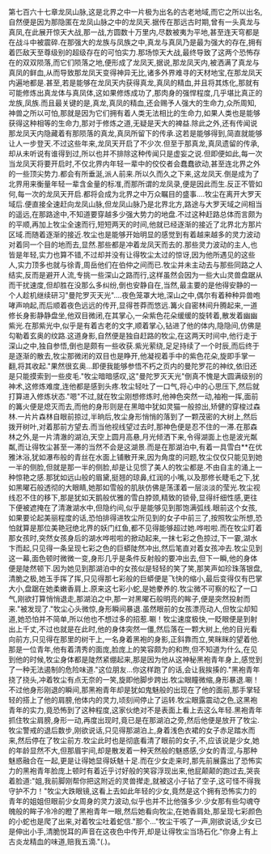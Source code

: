 第七百六十七章龙凤山脉,这是北界之中一片极为出名的古老地域,而它之所以出名,自然便是因为那隐匿在龙凤山脉之中的龙凤天.据传在那远古时期,曾有一头真龙与真凤,在此展开惊天大战,那一战,方圆数十万里内,尽数被夷为平地,甚至连天穹都是在战斗中被震碎.在那强大的龙族与凤族之中,真龙与真凤乃是最为强大的存在,拥有着匹敌天至尊级别的超级存在的可怕实力.那场惊天大战,最终导致了这两个恐怖存在的双双陨落,而它们陨落之地,便形成了龙凤天,据说,那龙凤天内,被洒满了真龙与真凤的鲜血,从而导致那龙凤天变得神异无比,诸多外界难寻的天材地宝,在那龙凤天内遍地都是.甚至,若是能够在龙凤天内获得真龙,真凤的精血,并且将其炼化,那就有可能修炼出真龙体与真凤体,这如果修炼成功了,那肉身的强悍程度,几乎堪比真正的龙族,凤族.而且最关键的是,真龙,真凤的精血,还会赐予人强大的生命力,众所周知,神兽之所以可怕,那就是因为它们拥有着人类无法相比的生命力,如果人类也是能够获得这种相等的生命力,那对于修炼之道,无疑是天大的裨益.除此之外,还有传闻说那龙凤天内隐藏着有那陨落的真龙,真凤所留下的传承.这若是能够得到,简直就能够让人一步登天.不过这些年来,龙凤天开启了不少次.但至于那真龙,真凤遗留的传承,却从未听说有谁得到过,所以也并不排除这种传闻只是虚妄之说.但即便如此,每一次当龙凤天将要开启时,不仅北界内年轻一辈中的佼佼者会蠢蠢欲动,甚至连北界之外的一些顶尖势力.都会有所垂涎,派人前来.所以久而久之下来,这龙凤天.倒是成为了北界用来衡量年轻一辈含金量的标准,而那所谓的龙凤录,便是因此而生.反正不管如何,每一次的龙凤天开启.都将会成为北界之中万众瞩目的盛事.…牧尘在离开大罗天域后.便直接全速赶向龙凤山脉,但龙凤山脉乃是北界北方,路途与大罗天域之间相当的遥远,在那路途中,不知道要穿越多少强大势力的地盘.不过这种赶路总体而言颇为的平顺,再加上牧尘全速而行,短短两天的时间,他就已经逐渐的接近了北界北方那片区域.而随着逐渐的接近.牧尘也是能够开始明显的感觉到有着越来越多的灵力波动对着同一个目的地而去,显然.那些都是冲着龙凤天而去的.那些灵力波动的主人,也皆是年轻,实力也算不错,不过却并没有让得牧尘太过的惊讶,因为他所遇见的这些人,实力顶多也就与徐青,周岳他们在伯仲之间而已.牧尘并未主动去与那些同路之人结实,反而是避开人流,专挑一些深山之路而行,这样虽然会因为一些大山灵兽盘踞从而干扰速度,但却胜在没那么多纠纷,倒也安静自在,当然,最主要的是他得安静的一个人趁机继续研习"曼陀罗灭天光".…夜色笼罩大地,深山之中,偶尔有着种种异兽咆哮声响起,而后顺着夜色远远的传开,显得苍莽而悠远.篝火自密林间升腾起来,一道修长身影静静盘坐,他双目微闭,在其掌心,一朵紫色花朵缓缓的旋转着,散发着幽幽紫光.在那紫光中,似乎是有着古老的文字,顺着掌心,钻进了他的体内,隐隐间,仿佛是勾勒着玄奥的纹路.这道身影,自然便是独自赶路的牧尘,在这两天时间中,他行走于深山之中,独自参悟,倒也是颇有一些收获.紫光萦绕,足足持续了一个时辰,而后终于是逐渐的散去,牧尘那微闭的双目也是睁开,他凝视着手中的紫色花朵,旋即手掌一翻,将其收起."果然很玄奥…即便我能够参悟不朽之页内的曼陀罗花的神纹,依旧还是只能摸索到一些皮毛."牧尘暗暗感叹,这"曼陀罗灭天光"倒真不愧是大圆满级别的神术,这修炼难度,连他都是感到头疼.牧尘轻吐了一口气,将心中的心思压下,然后就打算进入修炼状态."嗯"不过,就在牧尘刚想修炼时,他神色突然一动,袖袍一挥,面前的篝火便是熄灭而去,而他的身形则是在黑暗中犹如灵猫一般掠出,矫健的穿梭过森林.一片片森林自眼前掠过,半晌后,牧尘身形悄悄的落到了一颗茂密的大树上,然后拨开树叶,对着那前方望去.而当他视线望过去时,那神色便是忍不住的一滞.在那森林之外,是一片清澈的湖泊,天空上圆月高悬,月光倾洒下来,令得湖面上也是波光粼粼,而让得牧尘甚至一滞的当然不会是这湖景.而是在那湖泊中,有着一具雪白**在优雅沐浴,犹如瀑布般的青丝在水面上铺散开来,因为角度的问题,牧尘仅仅只能见到她一半的侧脸,但就是那一半的侧脸,却是让见惯了美人的牧尘都是.不由自主的涌上一种惊艳之感.那犹如远山般的眉黛,挺翘的琼鼻,红润的小嘴,以及那修长睫毛之下,犹如黑曜石般透彻的大眼睛,她那如雪般的肌肤仿佛是荡漾着一层淡淡的莹光.牧尘视线忍不住的移下,那是犹如天鹅般优雅的雪白脖颈,精致的锁骨,显得纤细性感,更往下便被遮掩在了清澈湖水中,但隐约间,似乎是能够见到那饱满弧线.眼前这个女孩,如果要论起美丽程度的话,恐怕排得进牧尘所见到的女子中前三了,按照牧尘所想,恐怕就算是那位美艳冠绝北界的妖门红鱼,都不见得能够超过她.哗啦啦.而在牧尘盯着那女孩时,突然女孩身后的湖水哗啦啦的掀动起来,一抹七彩之色掠过,下一霎,湖水卞而起,只见得一条呈现七彩之色的巨蟒陡然冲出,然后笔直对着女孩冲去.牧尘见到这一幕,面色顿时微微一变,身形几乎是条件反射般的要冲出去,但下一瞬,他的身体便是陡然顿下.因为她见到那湖泊中的女孩似是轻轻的笑了笑,那笑声如珍珠落银盘,清脆之极,她玉手挥了挥,只见得那七彩般的巨蟒便是飞快的缩小,最后变得仅有巴掌大小,盘踞在她柔嫩香肩上.原来这七彩小蛇,是她豢养的.牧尘微不可察的松了一口气,刚欲打算悄悄退走,那湖泊之中,那一对黑曜石般明亮的眸子,便是突然投射而来."被发现了."牧尘心头微惊,身形瞬间暴退.虽然眼前的女孩漂亮动人,但牧尘却知道,她恐怕并不简单,所以他也不想过多的招惹.唰！牧尘速度极快,一眨眼便是到射出上千丈,不过也就是在此时,他的身体突然一僵,然后落在一颗大树上,他的目光看向前方,只见得在那里的树干上,一名身着黑袍的身影,正斜靠而立,笑眯眯的望着他.那是一位青年,他有着清秀的面庞,脸庞上的笑容颇为的和煦,但不知道为什么,在见到他的时候,牧尘身体都是陡然紧绷起来,那是因为他从这神秘黑袍青年身上,感觉到了一种无法遏制的危险味道."这位朋友…你这样跑了的话,会让我挨揍的."黑袍青年挠了挠头,冲着牧尘有点无奈的一笑,旋即他脚步跨出.牧尘眼瞳微缩,身形暴退.唰！不过他身形刚退的瞬间,那黑袍青年却是犹如鬼魅般的出现在了他的面前,那手掌轻轻的搭上了他的肩膀,他体内的灵力,顷刻间停止了运转.牧尘眼露震动之色,这黑袍青年的实力,竟恐怖到了这种程度,这家伙绝对不是表面上看上去这么年轻.黑袍青年抓住牧尘肩膀,身形一动,再度出现时,竟已是在那湖泊之旁,然后他便是放开了牧尘.牧尘警戒的退后数步,刚欲说话,只见得那湖泊上,身着浅色衣裙的女子赤足踏水而来,然后停在了牧尘前方.牧尘此时也是彻底看清了眼前的女子,不,应该说是少女,她的年龄显然不大,但那眉宇间,却是散发着一种天然般的魅惑感,少女的青涩,与那种魅惑融合在一起,更是让得她显得妖魅十足.而在少女走来时,那先前展露出了恐怖实力的黑袍青年脸庞上顿时有着近乎讨好般的笑容浮现出来,他屁颠颠的跑过去,哭丧着脸道:"姐,我前脚刚帮你把这附近的灵兽撵走,就被这小子钻了空子,这可怪不得我守护不力！"牧尘大跌眼镜,这看上去如此年轻的少女,竟然是这个拥有恐怖实力的青年的姐姐但眼前少女周身的灵力波动,似乎也并不比他强多少.少女那有些勾魂夺魄般的眸子冷冷的瞪了黑袍青年一眼,然后她看向牧尘,在她香肩处,那呈现七彩颜色的小蛇也是爬了出来,对着牧尘吐着蛇信."那个…"牧尘干咳了一声,刚欲说话,少女已是伸出小手,清脆悦耳的声音在这夜色中传开,却是让得牧尘当场石化."你身上有上古炎龙精血的味道,赔我五滴."(.)。
